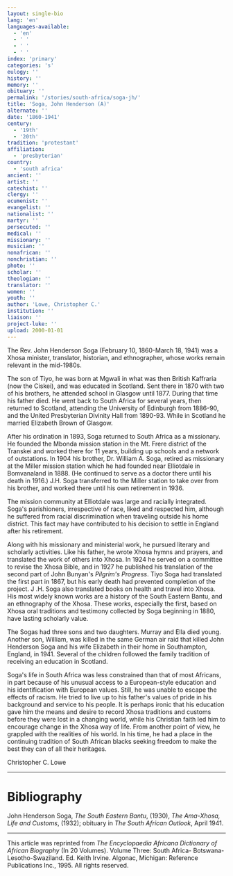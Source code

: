 ```yaml
---
layout: single-bio
lang: 'en'
languages-available:
  - 'en'
  - ' '
  - ' '
  - ' '
index: 'primary'
categories: 's'
eulogy: ''
history: ''
memory: ''
obituary: ''
permalink: '/stories/south-africa/soga-jh/'
title: 'Soga, John Henderson (A)'
alternate: ''
date: '1860-1941'
century:
  - '19th'
  - '20th'
tradition: 'protestant'
affiliation:
  - 'presbyterian'
country:
  - 'south africa'
ancient: ''
artist: ''
catechist: ''
clergy: ''
ecumenist: ''
evangelist: ''
nationalist: ''
martyr: ''
persecuted: ''
medical: ''
missionary: ''
musician: ''
nonafrican: ''
nonchristian: ''
photo: ''
scholar: ''
theologian: ''
translator: ''
women: ''
youth: ''
author: 'Lowe, Christopher C.'
institution: ''
liaison: ''
project-luke: ''
upload: 2000-01-01
---
```



The Rev. John Henderson Soga (February 10, 1860-March 18, 1941) was a Xhosa minister, translator, historian, and ethnographer, whose works remain relevant in the mid-1980s.

The son of Tiyo, he was born at Mgwali in what was then British Kaffraria (now the Ciskei), and was educated in Scotland. Sent there in 1870 with two of his brothers, he attended school in Glasgow until 1877. During that time his father died. He went back to South Africa for several years, then returned to Scotland, attending the University of Edinburgh from 1886-90, and the United Presbyterian Divinity Hall from 1890-93. While in Scotland he married Elizabeth Brown of Glasgow.

After his ordination in 1893, Soga returned to South Africa as a missionary. He founded the Mbonda mission station in the Mt. Frere district of the Transkei and worked there for 11 years, building up schools and a network of outstations. In 1904 his brother, Dr. William A. Soga, retired as missionary at the Miller mission station which he had founded near Elliotdale in Bomvanaland in 1888. (He continued to serve as a doctor there until his death in 1916.) J.H. Soga transferred to the Miller station to take over from his brother, and worked there until his own retirement in 1936.

The mission community at Elliotdale was large and racially integrated. Soga's parishioners, irrespective of race, liked and respected him, although he suffered from racial discrimination when traveling outside his home district. This fact may have contributed to his decision to settle in England after his retirement.

Along with his missionary and ministerial work, he pursued literary and scholarly activities. Like his father, he wrote Xhosa hymns and prayers, and translated the work of others into Xhosa. In 1924 he served on a committee to revise the Xhosa Bible, and in 1927 he published his translation of the second part of John Bunyan's *Pilgrim's Progress*. Tiyo Soga had translated the first part in 1867, but his early death had prevented completion of the project. J .H. Soga also translated books on health and travel into Xhosa. His most widely known works are a history of the South Eastern Bantu, and an ethnography of the Xhosa. These works, especially the first, based on Xhosa oral traditions and testimony collected by Soga beginning in 1880, have lasting scholarly value.

The Sogas had three sons and two daughters. Murray and Ella died young. Another son, William, was killed in the same German air raid that killed John Henderson Soga and his wife Elizabeth in their home in Southampton, England, in 1941. Several of the children followed the family tradition of receiving an education in Scotland.

Soga's life in South Africa was less constrained than that of most Africans, in part because of his unusual access to a European-style education and his identification with European values. Still, he was unable to escape the effects of racism. He tried to live up to his father's values of pride in his background and service to his people. It is perhaps ironic that his education gave him the means and desire to record Xhosa traditions and customs before they were lost in a changing world, while his Christian faith led him to encourage change in the Xhosa way of life. From another point of view, he grappled with the realities of his world. In his time, he had a place in the continuing tradition of South African blacks seeking freedom to make the best they can of all their heritages.

Christopher C. Lowe

---

# Bibliography

John Henderson Soga, *The South Eastern Bantu*, (1930), *The Ama-Xhosa, Life and Customs*, (1932); obituary in *The South African Outlook*, April 1941.

---

This article was reprinted from *The Encyclopaedia Africana Dictionary of African Biography* (In 20 Volumes). Volume Three: South Africa- Botswana-Lesotho-Swaziland. Ed. Keith Irvine. Algonac, Michigan: Reference Publications Inc., 1995.  All rights reserved.